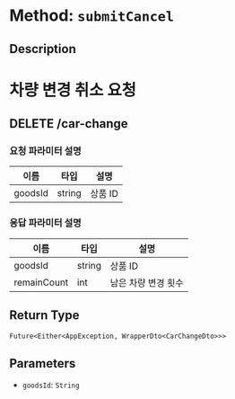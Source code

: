 # Method: `submitCancel`

## Description

# 차량 변경 취소 요청

 ## DELETE /car-change

 ### 요청 파라미터 설명

  |이름|타입|설명|
  |-|-|-|
  |goodsId|string|상품 ID|

 ### 응답 파라미터 설명

  |이름|타입|설명|
  |-|-|-|
  |goodsId|string|상품 ID|
  |remainCount|int|남은 차량 변경 횟수|

## Return Type
`Future<Either<AppException, WrapperDto<CarChangeDto>>>`

## Parameters

- `goodsId`: `String`
